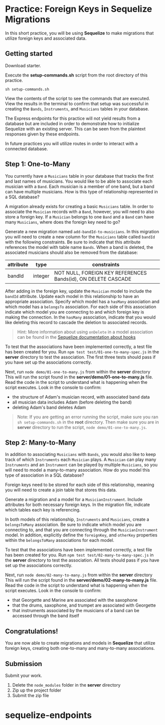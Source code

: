 # Practice: Foreign Keys in Sequelize Migrations

In this short practice, you will be using **Sequelize** to make migrations that
utilize foreign keys and associated data.

## Getting started

Download starter.

Execute the __setup-commands.sh__ script from the root directory of this
practice.

```shell
sh setup-commands.sh
```

View the contents of the script to see the commands that are executed. View the
results in the terminal to confirm that setup was successful in creating the
`Bands`, `Instruments`, and `Musicians` tables in your database.

The Express endpoints for this practice will not yield results from a database
but are included in order to demonstrate how to initialize Sequelize with an
existing server. This can be seen from the plaintext responses given by these
endpoints.

In future practices you will utilize routes in order to interact with a
connected database.

## Step 1: One-to-Many

You currently have a `Musicians` table in your database that tracks the first
and last names of musicians. You would like to be able to associate each
musician with a `Band`. Each musician is a member of one band, but a band can
have multiple musicians. How is this type of relationship represented in a
SQL database?

A migration already exists for creating a basic `Musicians` table. In order to
associate the `Musician` records with a `Band`, however, you will need to also
store a foreign key. If a `Musician` belongs to one `Band` and a `Band` can have
many `Musicians`, where does the foreign key need to go?

Generate a new migration named `add-bandId-to-musicians`. In this migration you
will need to create a new column for the `Musicians` table called `bandId` with
the following constraints. Be sure to indicate that this attribute references
the model with table name `Bands`. When a band is deleted, the associated
musicians should also be removed from the database:

| attribute | type    | constraints                                                   |
| --------- | ------- | ------------------------------------------------------------- |
| bandId    | integer | NOT NULL, FOREIGN KEY REFERENCES Bands(id), ON DELETE CASCADE |

After adding in the foreign key, update the `Musician` model to include the
`bandId` attribute. Update each model in this relationship to have an
appropriate association. Specify which model has a `hasMany` association and
which model has a `belongsTo` association. For each side of this association
indicate which model you are connecting to and which foreign key is making the
connection. In the `hasMany` association, indicate that you would like deleting
this record to cascade the deletion to associated records.

> Hint: More information about using `onDelete` in a model association can be
> found in the [Sequelize documentation about hooks][onDelete-hooks]

To test that the associations have been implemented correctly, a test file has
been created for you. Run `npm test test/01-one-to-many-spec.js` in the
__server__ directory to test the association. The first three tests should pass
if you have set up the associations correctly.

Next, run `node demo/01-one-to-many.js` from within the __server__ directory
This will run the script found in the __server/demo/01-one-to-many.js__ file.
Read the code in the script to understand what is happening when the script
executes. Look in the console to confirm:

- the structure of Adam's musician record, with associated band data
- all musician data includes Adam (before deleting the band)
- deleting Adam's band deletes Adam

> Note: If you are getting an error running the script, make sure you ran
> `sh setup-commands.sh` in the __root__ directory. Then make sure you are in
> __server__ directory to run the script, `node demo/01-one-to-many.js`.

## Step 2: Many-to-Many

In addition to associating `Musicians` with `Bands`, you would also like to keep
track of which `Instruments` each `Musician` plays. A `Musician` can play many
`Instruments` and an `Instrument` can be played by multiple `Musicians`, so you
will need to model a many-to-many association. How do you model this type of
association in a SQL database?

Foreign keys need to be stored for each side of this relationship, meaning you
will need to create a join table that stores this data.

Generate a migration and a model for a `MusicianInstrument`. Include attributes
for both necessary foreign keys. In the migration file, indicate which tables
each key is referencing.

In both models of this relationship, `Instruments` and `Musicians`, create a
`belongsToMany` association. Be sure to indicate which model you are connecting
to, and that you are connecting through the `MusicianInstrument` model. In addition, explicitly define the `foreignKey`, and `otherKey` properties within the `belongsToMany` associations for each model.

To test that the associations have been implemented correctly, a test file has
been created for you. Run `npm test test/02-many-to-many-spec.js` in the
__server__ directory to test the association. All tests should pass if you have
set up the associations correctly.

Next, run `node demo/02-many-to-many.js` from within the __server__ directory
This will run the script found in the __server/demo/02-many-to-many.js__ file.
Read the code in the script to understand what is happening when the script
executes. Look in the console to confirm:

- that Georgette and Marine are associated with the saxophone
- that the drums, saxophone, and trumpet are associated with Georgette
- that instruments associated by the musicians of a band can be accessed through the band itself

## Congratulations!

You are now able to create migrations and models in **Sequelize** that utilize
foreign keys, creating both one-to-many and many-to-many associations.

## Submission

Submit your work.

1. Delete the `node_modules` folder in the __server__ directory
2. Zip up the project folder
3. Submit the zip file

[onDelete-hooks]: https://sequelize.org/master/manual/hooks.html#one-to-one-and-one-to-many-associations
# sequelize-endpoints
